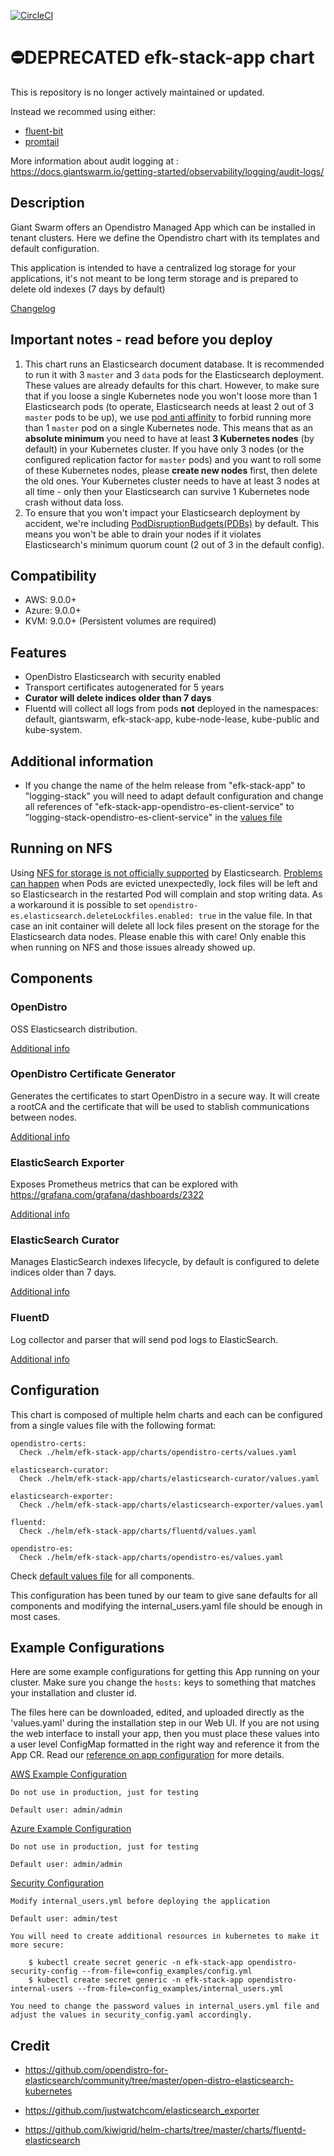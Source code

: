 [![CircleCI](https://circleci.com/gh/giantswarm/efk-stack-app.svg?style=shield)](https://circleci.com/gh/giantswarm/efk-stack-app)

# ⛔️DEPRECATED efk-stack-app chart

This is repository is no longer actively maintained or updated.

Instead we recommed using either:

- [fluent-bit](https://github.com/giantswarm/fluent-logshipping-app)
- [promtail](https://github.com/giantswarm/promtail-app)

More information about audit logging at : https://docs.giantswarm.io/getting-started/observability/logging/audit-logs/

## Description

Giant Swarm offers an Opendistro Managed App which can be installed in tenant clusters.
Here we define the Opendistro chart with its templates and default configuration.

This application is intended to have a centralized log storage for your applications, it's not meant to be long term storage and is prepared to delete old indexes (7 days by default)

[Changelog](./CHANGELOG.md)

## Important notes - read before you deploy

1. This chart runs an Elasticsearch document database. It is recommended to run it with
   3 `master` and 3 `data` pods for the Elasticsearch deployment. These values are already
   defaults for this chart. However, to make sure that if you loose a single Kubernetes node
   you won't loose more than 1 Elasticsearch pods (to operate, Elasticsearch needs at least
   2 out of 3 `master` pods to be up), we use [pod anti affinity](https://kubernetes.io/docs/concepts/scheduling-eviction/assign-pod-node/#inter-pod-affinity-and-anti-affinity)
   to forbid running more than 1 `master` pod on a single Kubernetes node. This means that
   as an **absolute minimum** you need to have at least **3 Kubernetes nodes** (by default)
   in your Kubernetes cluster. If you have only 3 nodes (or the configured replication
   factor for `master` pods) and you want to roll some of these Kubernetes nodes,
   please **create new nodes** first, then delete the old ones. Your Kubernetes cluster
   needs to have
   at least 3 nodes at all time - only then your Elasticsearch can survive 1 Kubernetes
   node crash without data loss.
2. To ensure that you won't impact your Elasticsearch deployment by accident, we're including
   [PodDisruptionBudgets(PDBs)](https://kubernetes.io/docs/tasks/run-application/configure-pdb/)
   by default. This means you won't be able to drain your nodes if it violates
   Elasticsearch's minimum quorum count (2 out of 3 in the default config).


## Compatibility
- AWS: 9.0.0+
- Azure: 9.0.0+
- KVM: 9.0.0+       (Persistent volumes are required)

## Features
- OpenDistro Elasticsearch with security enabled
- Transport certificates autogenerated for 5 years
- **Curator will delete indices older than 7 days**
- Fluentd will collect all logs from pods **not** deployed in the namespaces: default, giantswarm, efk-stack-app, kube-node-lease, kube-public and kube-system.

## Additional information

- If you change the name of the helm release from "efk-stack-app" to "logging-stack" you will need to adapt default configuration and change all references of "efk-stack-app-opendistro-es-client-service" to "logging-stack-opendistro-es-client-service" in the [values file](./helm/efk-stack-app/values.yaml)

## Running on NFS

Using [NFS for storage is not officially supported](https://discuss.elastic.co/t/why-nfs-is-to-be-avoided-for-data-directories/215240/3) by Elasticsearch. [Problems can happen](https://www.frakkingsweet.com/elasticsearch-nfs-and-locking-issues/) when Pods are evicted unexpectedly, lock files will be left and so Elasticsearch in the restarted Pod will complain and stop writing data. As a workaround it is possible to set `opendistro-es.elasticsearch.deleteLockfiles.enabled: true` in the value file. In that case an init container will delete all lock files present on the storage for the Elasticsearch data nodes. Please enable this with care! Only enable this when running on NFS and those issues already showed up.

## Components

### OpenDistro
OSS Elasticsearch distribution.

[Additional info](./helm/efk-stack-app/charts/opendistro-es/README.md)

### OpenDistro Certificate Generator
Generates the certificates to start OpenDistro in a secure way. It will create a rootCA and the certificate that will be used to stablish communications between nodes.

[Additional info](./helm/efk-stack-app/charts/opendistro-certs/README.md)

### ElasticSearch Exporter
Exposes Prometheus metrics that can be explored with https://grafana.com/grafana/dashboards/2322

[Additional info](./helm/efk-stack-app/charts/elasticsearch-exporter/README.md)

### ElasticSearch Curator
Manages ElasticSearch indexes lifecycle, by default is configured to delete indices older than 7 days.

[Additional info](./helm/efk-stack-app/charts/elasticsearch-curator/README.md)

### FluentD
Log collector and parser that will send pod logs to ElasticSearch.

[Additional info](./helm/efk-stack-app/charts/fluentd-elasticsearch/README.md)


## Configuration

This chart is composed of multiple helm charts and each can be configured from a single values file with the following format:

```
opendistro-certs:
  Check ./helm/efk-stack-app/charts/opendistro-certs/values.yaml

elasticsearch-curator:
  Check ./helm/efk-stack-app/charts/elasticsearch-curator/values.yaml

elasticsearch-exporter:
  Check ./helm/efk-stack-app/charts/elasticsearch-exporter/values.yaml

fluentd:
  Check ./helm/efk-stack-app/charts/fluentd/values.yaml

opendistro-es:
  Check ./helm/efk-stack-app/charts/opendistro-es/values.yaml
```

Check [default values file](./helm/efk-stack-app/values.yaml) for all components.

This configuration has been tuned by our team to give sane defaults for all components and modifying the internal_users.yaml file should be enough in most cases.

## Example Configurations

Here are some example configurations for getting this App running on your cluster.
Make sure you change the `hosts:` keys to something that matches your installation
and cluster id.

The files here can be downloaded, edited, and uploaded directly as the 'values.yaml'
during the installation step in our Web UI. If you are not using the web interface
to install your app, then you must place these values into a user level ConfigMap formatted
in the right way and reference it from the App CR. Read our [reference on app configuration](https://docs.giantswarm.io/reference/app-configuration/) for more details.


[AWS Example Configuration](./example_values/ingress_enabled_aws.yaml)

    Do not use in production, just for testing

    Default user: admin/admin

[Azure Example Configuration](./example_values/ingress_enabled_azure.yaml)

    Do not use in production, just for testing

    Default user: admin/admin

[Security Configuration](./example_values/security_config.yaml)

    Modify internal_users.yml before deploying the application

    Default user: admin/test

    You will need to create additional resources in kubernetes to make it more secure:

        $ kubectl create secret generic -n efk-stack-app opendistro-security-config --from-file=config_examples/config.yml
        $ kubectl create secret generic -n efk-stack-app opendistro-internal-users --from-file=config_examples/internal_users.yml

    You need to change the password values in internal_users.yml file and adjust the values in security_config.yaml accordingly.



## Credit

* https://github.com/opendistro-for-elasticsearch/community/tree/master/open-distro-elasticsearch-kubernetes

* https://github.com/justwatchcom/elasticsearch_exporter

* https://github.com/kiwigrid/helm-charts/tree/master/charts/fluentd-elasticsearch
